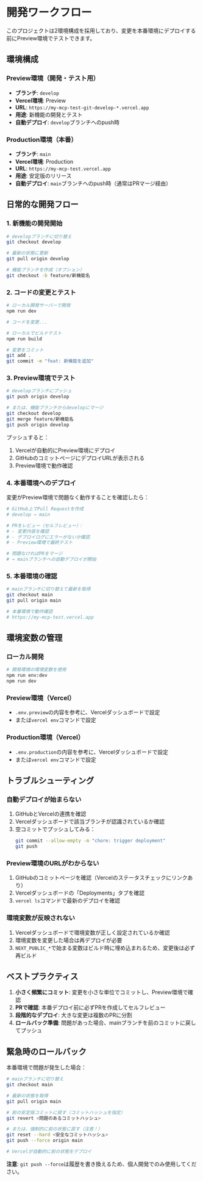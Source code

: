 # 開発ワークフロー

このプロジェクトは2環境構成を採用しており、変更を本番環境にデプロイする前にPreview環境でテストできます。

## 環境構成

### Preview環境（開発・テスト用）
- **ブランチ**: `develop`
- **Vercel環境**: Preview
- **URL**: `https://my-mcp-test-git-develop-*.vercel.app`
- **用途**: 新機能の開発とテスト
- **自動デプロイ**: `develop`ブランチへのpush時

### Production環境（本番）
- **ブランチ**: `main`
- **Vercel環境**: Production
- **URL**: `https://my-mcp-test.vercel.app`
- **用途**: 安定版のリリース
- **自動デプロイ**: `main`ブランチへのpush時（通常はPRマージ経由）

## 日常的な開発フロー

### 1. 新機能の開発開始

```bash
# developブランチに切り替え
git checkout develop

# 最新の状態に更新
git pull origin develop

# 機能ブランチを作成（オプション）
git checkout -b feature/新機能名
```

### 2. コードの変更とテスト

```bash
# ローカル開発サーバーで開発
npm run dev

# コードを変更...

# ローカルでビルドテスト
npm run build

# 変更をコミット
git add .
git commit -m "feat: 新機能を追加"
```

### 3. Preview環境でテスト

```bash
# developブランチにプッシュ
git push origin develop

# または、機能ブランチからdevelopにマージ
git checkout develop
git merge feature/新機能名
git push origin develop
```

プッシュすると：
1. Vercelが自動的にPreview環境にデプロイ
2. GitHubのコミットページにデプロイURLが表示される
3. Preview環境で動作確認

### 4. 本番環境へのデプロイ

変更がPreview環境で問題なく動作することを確認したら：

```bash
# GitHub上でPull Requestを作成
# develop → main

# PRをレビュー（セルフレビュー）：
# - 変更内容を確認
# - デプロイログにエラーがないか確認
# - Preview環境で最終テスト

# 問題なければPRをマージ
# → mainブランチへの自動デプロイが開始
```

### 5. 本番環境の確認

```bash
# mainブランチに切り替えて最新を取得
git checkout main
git pull origin main

# 本番環境で動作確認
# https://my-mcp-test.vercel.app
```

## 環境変数の管理

### ローカル開発
```bash
# 開発環境の環境変数を使用
npm run env:dev
npm run dev
```

### Preview環境（Vercel）
- `.env.preview`の内容を参考に、Vercelダッシュボードで設定
- または`vercel env`コマンドで設定

### Production環境（Vercel）
- `.env.production`の内容を参考に、Vercelダッシュボードで設定
- または`vercel env`コマンドで設定

## トラブルシューティング

### 自動デプロイが始まらない
1. GitHubとVercelの連携を確認
2. Vercelダッシュボードで該当ブランチが認識されているか確認
3. 空コミットでプッシュしてみる：
   ```bash
   git commit --allow-empty -m "chore: trigger deployment"
   git push
   ```

### Preview環境のURLがわからない
1. GitHubのコミットページを確認（Vercelのステータスチェックにリンクあり）
2. Vercelダッシュボードの「Deployments」タブを確認
3. `vercel ls`コマンドで最新のデプロイを確認

### 環境変数が反映されない
1. Vercelダッシュボードで環境変数が正しく設定されているか確認
2. 環境変数を変更した場合は再デプロイが必要
3. `NEXT_PUBLIC_*`で始まる変数はビルド時に埋め込まれるため、変更後は必ず再ビルド

## ベストプラクティス

1. **小さく頻繁にコミット**: 変更を小さな単位でコミットし、Preview環境で確認
2. **PRで確認**: 本番デプロイ前に必ずPRを作成してセルフレビュー
3. **段階的なデプロイ**: 大きな変更は複数のPRに分割
4. **ロールバック準備**: 問題があった場合、mainブランチを前のコミットに戻してプッシュ

## 緊急時のロールバック

本番環境で問題が発生した場合：

```bash
# mainブランチに切り替え
git checkout main

# 最新の状態を取得
git pull origin main

# 前の安定版コミットに戻す（コミットハッシュを指定）
git revert <問題のあるコミットハッシュ>

# または、強制的に前の状態に戻す（注意！）
git reset --hard <安全なコミットハッシュ>
git push --force origin main

# Vercelが自動的に前の状態をデプロイ
```

**注意**: `git push --force`は履歴を書き換えるため、個人開発でのみ使用してください。

